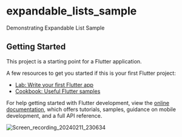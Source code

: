 # expandable_lists_sample

Demonstrating Expandable List Sample

## Getting Started

This project is a starting point for a Flutter application.

A few resources to get you started if this is your first Flutter project:

- [Lab: Write your first Flutter app](https://docs.flutter.dev/get-started/codelab)
- [Cookbook: Useful Flutter samples](https://docs.flutter.dev/cookbook)

For help getting started with Flutter development, view the
[online documentation](https://docs.flutter.dev/), which offers tutorials,
samples, guidance on mobile development, and a full API reference.


![Screen_recording_20240211_230634](https://github.com/Sanakhatun/expandable_lists_sample/assets/46291836/463e413a-25f7-4d28-9663-9b6271c86aa3)
